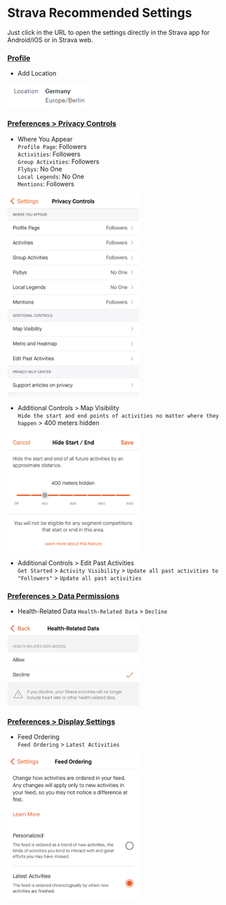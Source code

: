 # Strava Recommended Settings

Just click in the URL to open the settings directly in the Strava app for Android/iOS or in Strava web.

### [Profile](https://www.strava.com/settings/profile)

- Add Location

<p align="left">
<img src="./images/strava_recommended_settings_1.png">
</p>


### [Preferences > Privacy Controls](https://www.strava.com/settings/privacy)

- Where You Appear  
`Profile Page`: Followers  
`Activities`: Followers  
`Group Activities`: Followers  
`Flybys`: No One  
`Local Legends`: No One  
`Mentions`: Followers  

<p align="left">
<img src="./images/strava_recommended_settings_2.PNG" width=300>
</p>

- Additional Controls > Map Visibility  
`Hide the start and end points of activities no matter where they happen` > 400 meters hidden

<p align="left">
<img src="./images/strava_recommended_settings_3.PNG" width=300>
</p>

- Additional Controls > Edit Past Activities  
`Get Started` > `Activity Visibility` > `Update all past activities to "Followers"` > `Update all past activities`


### [Preferences > Data Permissions](https://www.strava.com/settings/consent)

- Health-Related Data 
`Health-Related Data` > `Decline`

<p align="left">
<img src="./images/strava_recommended_settings_4.PNG" width=300>
</p>


### [Preferences > Display Settings](https://www.strava.com/settings/display)

- Feed Ordering  
`Feed Ordering` > `Latest Activities`

<p align="left">
<img src="./images/strava_recommended_settings_5.PNG" width=300>
</p>
